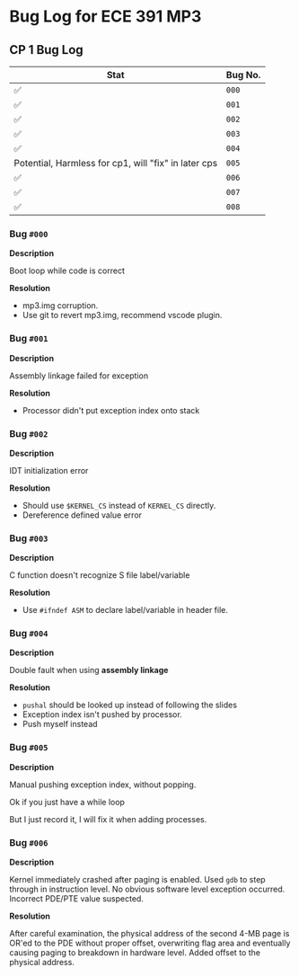 # Bug Log for ECE 391 MP3

## CP 1 Bug Log

| Stat                                                 | Bug No. |
| ---------------------------------------------------- | ------- |
| :white_check_mark:                                   | `000`   |
| :white_check_mark:                                   | `001`   |
| :white_check_mark:                                   | `002`   |
| :white_check_mark:                                   | `003`   |
| :white_check_mark:                                   | `004`   |
| Potential, Harmless for cp1, will "fix" in later cps | `005`   |
| :white_check_mark:                                   | `006`   |
| :white_check_mark:                                   | `007`   |
| :white_check_mark:                                   | `008`   |

### Bug `#000`
**Description**  

Boot loop while code is correct

**Resolution**  

* mp3.img corruption.
* Use git to revert mp3.img, recommend vscode plugin. 



### Bug `#001`

**Description**  

Assembly linkage failed for exception

**Resolution**  

* Processor didn't put exception index onto stack

### Bug `#002`

**Description**  

IDT initialization error

**Resolution**  

* Should use `$KERNEL_CS` instead of `KERNEL_CS` directly.
* Dereference defined value error

### Bug `#003`

**Description**  

C function doesn't recognize S file label/variable

**Resolution**  

* Use `#ifndef ASM` to declare label/variable in header file.

### Bug `#004` 

**Description**  

Double fault when using **assembly linkage**

**Resolution**  

* `pushal` should be looked up instead of following the slides
* Exception index isn't pushed by processor.
* Push myself instead

### Bug `#005`

**Description**  

Manual pushing exception index, without popping.

Ok if you just have a while loop

But I just record it, I will fix it when adding processes.

### Bug `#006` 

**Description**  

Kernel immediately crashed after paging is enabled. Used `gdb` to step through
in instruction level. No obvious software level exception occurred. Incorrect PDE/PTE
value suspected.

**Resolution**  

After careful examination, the physical address of the second 4-MB page is OR'ed 
to the PDE without proper offset, overwriting flag area and eventually causing 
paging to breakdown in hardware level. Added offset to the physical address.

